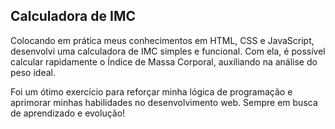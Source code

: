 ## Calculadora de IMC

Colocando em prática meus conhecimentos em HTML, CSS e JavaScript, desenvolvi uma calculadora de IMC simples e funcional. Com ela, é possível calcular rapidamente o Índice de Massa Corporal, auxiliando na análise do peso ideal.

Foi um ótimo exercício para reforçar minha lógica de programação e aprimorar minhas habilidades no desenvolvimento web. Sempre em busca de aprendizado e evolução!
